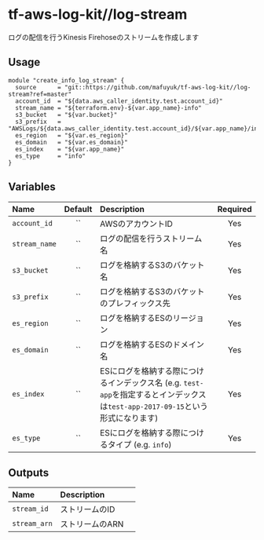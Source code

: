 # tf-aws-log-kit//log-stream
ログの配信を行うKinesis Firehoseのストリームを作成します

## Usage

```hcl
module "create_info_log_stream" {
  source      = "git::https://github.com/mafuyuk/tf-aws-log-kit//log-stream?ref=master"
  account_id  = "${data.aws_caller_identity.test.account_id}"
  stream_name = "${terraform.env}-${var.app_name}-info"
  s3_bucket   = "${var.bucket}"
  s3_prefix   = "AWSLogs/${data.aws_caller_identity.test.account_id}/${var.app_name}/info/${terraform.env}/"
  es_region   = "${var.es_region}"
  es_domain   = "${var.es_domain}"
  es_index    = "${var.app_name}"
  es_type     = "info"
}
```

## Variables
|  Name         |  Default  |  Description                                                                                                        | Required |
|:--------------|:---------:|:--------------------------------------------------------------------------------------------------------------------|:--------:|
| `account_id`  | ``        | AWSのアカウントID                                                                                                     | Yes      |
| `stream_name` | ``        | ログの配信を行うストリーム名                                                                                            | Yes      |
| `s3_bucket`   | ``        | ログを格納するS3のバケット名                                                                                            | Yes      |
| `s3_prefix`   | ``        | ログを格納するS3のバケットのプレフィックス先                                                                              | Yes       |
| `es_region`   | ``        | ログを格納するESのリージョン                                                                                            | Yes       |
| `es_domain`   | ``        | ログを格納するESのドメイン名                                                                                            | Yes       |
| `es_index`    | ``        | ESにログを格納する際につけるインデックス名 (e.g. `test-app`を指定するとインデックスは`test-app-2017-09-15`という形式になります) | Yes      |                                                            | No       |
| `es_type`     | ``        | ESにログを格納する際につけるタイプ (e.g. `info`)                                                                         | Yes      |

## Outputs
| Name          | Description    |
|:--------------|:---------------|
| `stream_id`   | ストリームのID 　|
| `stream_arn`  | ストリームのARN　|
